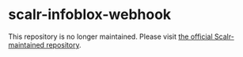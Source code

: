 # scalr-infoblox-webhook

This repository is no longer maintained. Please visit 
[the official Scalr-maintained repository](https://github.com/scalr-integrations/scalr-infoblox-webhook/).
